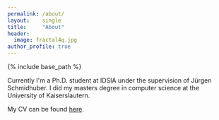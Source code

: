 ```yaml
---
permalink: /about/
layout:    single
title:     "About"
header:
  image: fractal4q.jpg
author_profile: true
---
```


{% include base_path %}

Currently I'm a Ph.D. student at IDSIA under the supervision of Jürgen Schmidhuber. I did my masters degree in computer science at the University of Kaiserslautern. 

My CV can be found [here](/resources/CV.pdf).

